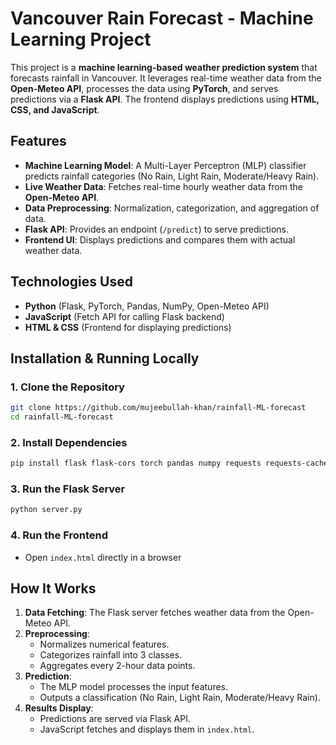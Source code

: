 # Vancouver Rain Forecast - Machine Learning Project

This project is a **machine learning-based weather prediction system** that forecasts rainfall in Vancouver. It leverages real-time weather data from the **Open-Meteo API**, processes the data using **PyTorch**, and serves predictions via a **Flask API**. The frontend displays predictions using **HTML, CSS, and JavaScript**.

## Features

-   **Machine Learning Model**: A Multi-Layer Perceptron (MLP) classifier predicts rainfall categories (No Rain, Light Rain, Moderate/Heavy Rain).
-   **Live Weather Data**: Fetches real-time hourly weather data from the **Open-Meteo API**.
-   **Data Preprocessing**: Normalization, categorization, and aggregation of data.
-   **Flask API**: Provides an endpoint (`/predict`) to serve predictions.
-   **Frontend UI**: Displays predictions and compares them with actual weather data.

## Technologies Used

-   **Python** (Flask, PyTorch, Pandas, NumPy, Open-Meteo API)
-   **JavaScript** (Fetch API for calling Flask backend)
-   **HTML & CSS** (Frontend for displaying predictions)

## Installation & Running Locally

### 1. Clone the Repository

```sh
git clone https://github.com/mujeebullah-khan/rainfall-ML-forecast
cd rainfall-ML-forecast
```
### 2. Install Dependencies

```sh
pip install flask flask-cors torch pandas numpy requests requests-cache retry-requests openmeteo-requests
```

### 3. Run the Flask Server

```sh
python server.py
```


### 4. Run the Frontend

-   Open `index.html` directly in a browser

## How It Works

1.  **Data Fetching**: The Flask server fetches weather data from the Open-Meteo API.
2.  **Preprocessing**:
    -   Normalizes numerical features.
    -   Categorizes rainfall into 3 classes.
    -   Aggregates every 2-hour data points.
3.  **Prediction**:
    -   The MLP model processes the input features.
    -   Outputs a classification (No Rain, Light Rain, Moderate/Heavy Rain).
4.  **Results Display**:
    -   Predictions are served via Flask API.
    -   JavaScript fetches and displays them in `index.html`.
